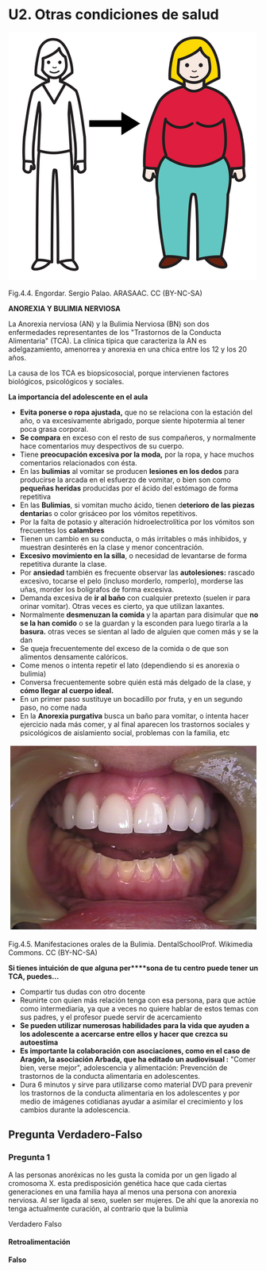 # U2. Otras condiciones de salud


![](img/M4_4.png)


Fig.4.4. Engordar. Sergio Palao. ARASAAC. CC (BY-NC-SA)

**ANOREXIA Y BULIMIA NERVIOSA**

La Anorexia nerviosa (AN) y la Bulimia Nerviosa (BN) son dos enfermedades representantes de los "Trastornos de la Conducta Alimentaria" (TCA). La clínica típica que caracteriza la AN es adelgazamiento, amenorrea y anorexia en una chica entre los 12 y los 20 años.

La causa de los TCA es biopsicosocial, porque intervienen factores biológicos, psicológicos y sociales. 

**La importancia del adolescente en el aula**

*   **Evita ponerse o ropa ajustada,** que no se relaciona con la estación del año, o va excesivamente abrigado, porque siente hipotermia al tener poca grasa corporal.
*   **Se compara** en exceso con el resto de sus compañeros, y normalmente hace comentarios muy despectivos de su cuerpo.
*   Tiene **preocupación excesiva por la moda,** por la ropa, y hace muchos comentarios relacionados con ésta.
*   En las **bulimias** al vomitar se producen **lesiones en los dedos** para producirse la arcada en el esfuerzo de vomitar, o bien son como **pequeñas heridas** producidas por el ácido del estómago de forma repetitiva
*   En las **Bulimias**, si vomitan mucho ácido, tienen d**eterioro de las piezas dentaria**s o color grisáceo por los vómitos repetitivos.
*   Por la falta de potasio y alteración hidroelectrolítica por los vómitos son frecuentes los **calambres**
*   Tienen un cambio en su conducta, o más irritables o más inhibidos, y muestran desinterés en la clase y menor concentración.
*   **Excesivo movimiento en la silla**, o necesidad de levantarse de forma repetitiva durante la clase.
*   Por **ansiedad** también es frecuente observar las **autolesiones:** rascado excesivo, tocarse el pelo (incluso morderlo, romperlo), morderse las uñas, morder los bolígrafos de forma excesiva.
*   Demanda excesiva de **ir al baño** con cualquier pretexto (suelen ir para orinar vomitar). Otras veces es cierto, ya que utilizan laxantes.
*   Normalmente **desmenuzan la comida** y la apartan para disimular que **no se la han comido** o se la guardan y la esconden para luego tirarla a la **basura.** otras veces se sientan al lado de alguien que comen más y se la dan
*   Se queja frecuentemente del exceso de la comida o de que son alimentos densamente calóricos.
*   Come menos o intenta repetir el lato (dependiendo si es anorexia o bulimia)
*   Conversa frecuentemente sobre quién está más delgado de la clase, y **cómo llegar al cuerpo ideal.**
*   En un primer paso sustituye un bocadillo por fruta, y en un segundo paso, no come nada
*   En la **Anorexia purgativa** busca un baño para vomitar, o intenta hacer ejercicio nada más comer, y al final aparecen los trastornos sociales y psicológicos de aislamiento social, problemas con la familia, etc


![](img/M4_5.1.jpg)


Fig.4.5. Manifestaciones orales de la Bulimia. DentalSchoolProf. Wikimedia Commons. CC (BY-NC-SA)

**Si tienes intuición de que alguna per****sona de tu centro puede tener un TCA, puedes...**

*   Compartir tus dudas con otro docente
*   Reunirte con quien más relación tenga con esa persona, para que actúe como intermediaria, ya que a veces no quiere hablar de estos temas con sus padres, y el profesor puede servir de acercamiento
*   **Se pueden utilizar numerosas habilidades para la vida que ayuden a los adolescente a acercarse entre ellos y hacer que crezca su autoestima**
*   **Es importante la colaboración con asociaciones, como en el caso de Aragón, la asociación Arbada, que ha editado un audiovisual :** "Comer bien, verse mejor", adolescencia y alimentación: Prevención de trastornos de la conducta alimentaria en adolescentes.
*   Dura 6 minutos y sirve para utilizarse como material DVD para prevenir los trastornos de la conducta alimentaria en los adolescentes y por medio de imágenes cotidianas ayudar a asimilar el crecimiento y los cambios durante la adolescencia.

## Pregunta Verdadero-Falso

### Pregunta 1

A las personas anoréxicas no les gusta la comida por un gen ligado al cromosoma X. esta predisposición genética hace que cada ciertas generaciones en una familia haya al menos una persona con anorexia nerviosa. Al ser ligada al sexo, suelen ser mujeres. De ahí que la anorexia no tenga actualmente curación, al contrario que la bulimia

 Verdadero  Falso

#### Retroalimentación

**Falso**

